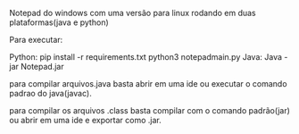 Notepad do windows com uma versão para linux rodando em duas plataformas(java e python)

Para executar:

Python:
	pip install -r requirements.txt
	python3 notepadmain.py
Java:
	Java -jar Notepad.jar
 
para compilar arquivos.java basta abrir em uma ide ou executar o comando padrao do java(javac).

para compilar os arquivos .class basta compilar com o comando padrão(jar) ou abrir em uma ide e exportar como .jar.

